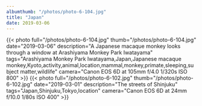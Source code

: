 ```yaml
---
albumthumb: "/photos/photo-6-104.jpg"
title: "Japan"
date: 2019-03-06
---
```

{{< photo full="/photos/photo-6-104.jpg" thumb="/photos/photo-6-104.jpg" date="2019-03-06" description="A Japanese macaque monkey looks through a window at Arashiyama Monkey Park Iwatayama" tags="Arashiyama Monkey Park Iwatayama,Japan,Japanese macaque monkey,Kyoto,activity,animal,location,mammal,monkey,primate,sleeping,subject matter,wildlife" camera="Canon EOS 6D at 105mm f/4.0 1/320s ISO 800" >}}
{{< photo full="/photos/photo-6-102.jpg" thumb="/photos/photo-6-102.jpg" date="2019-03-01" description="The streets of Shinjuku" tags="Japan,Shinjuku,Tokyo,location" camera="Canon EOS 6D at 24mm f/10.0 1/80s ISO 400" >}}

